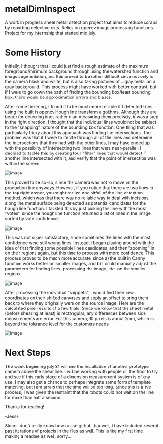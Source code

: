 # metalDimInspect

A work in progress sheet metal detection project that aims to reduce scraps by reporting defective cuts. Relies on opencv image processing functions. Project for my internship that started mid july. 


# Some History
Initially, I thought that I could just find a rough estimate of the maximum foreground/minimum background through using the watershed function and image segmentation, but this proved to be rather difficult since not only is the camera black and white, but is also taking pictures of... gray metal on a gray background. This process might have worked with better contrast, but if I were to go down the path of finding the bounding box/least bounding box, there would be approximation errors and biases. 

After some tinkering, I found it to be much more reliable if I detected lines using the built in opencv Hough line transform algoithms. Although they are better for detecting lines rather than measuring them precisely, it was a step in the right direction. I thought that the individual lines would not be subject to the "snapping" nature of the bounding box function. One thing that was particularly tricky about this approach was finding the intersections. The problem was that if I were to iterate through all of the lines and determine the intersections that they had with the other lines, I may have ended up with the possiblity of intersecting two lines that were near-parallel. I decided to tackle this by creating four "filter" lines that would detect if another line intersected with it, and verify that the point of intersection was within the screen. 

![image](https://github.com/cascino/metalDimInspect/assets/103715998/57b585e3-b143-48dc-bc74-88a9505fc1c7)


This proved to be so-so, since the camera was not to move on the production line anyways. However, if you notice that there are two lines in the top right corner, you might realize one pitfall of the line detection method, which was that there was no reliable way to deal with incisions along the metal surface being detected as potential candidates for the hough line function. I tackled this by just picking the line with the most "votes", since the hough line function returned a list of lines in the image sorted by vote confidence. 

![image](https://github.com/cascino/metalDimInspect/assets/103715998/d98cc5e3-1eb0-47f0-9e8c-ccaf4e0e95f2)


This was not super satisfactory, since sometimes the lines with the most confidence were still wrong lines. Instead, I began playing around with the idea of first finding some possible lines candidates, and then "zooming" in on their regions again, but this time to process with more confidence. This process proved to be much more accurate, since a) the built in Canny function works better on smaller images, and b) I could manually adjust the parameters for finding lines, processing the image, etc. on the smaller regions. 

![image](https://github.com/cascino/metalDimInspect/assets/103715998/7fc0ecca-80b7-41cf-91b1-384e7f5d06a9)

After processing the individual "snippets", I would find their new coordinates on their shifted canvases and apply an offset to bring them back to where they originally were on the source image. Here are the calculated pixel results of a few trials. Since we know that the sheet metal (before shearing at least) is rectangular, any differences between side measurements are error. For this camera, 10 pixels is about 2mm, which is beyond the tolerance level for the customers needs. 

![image](https://github.com/cascino/metalDimInspect/assets/103715998/f49613a6-17b2-4a60-b809-10dbffd93649)



# Next Steps
The week beginning july 31 will see the installation of another prototype camera above the shear line. I will be working with people on the floor to try and see if this early stage of a dimension measurement system is of any use. I may also get a chance to perhaps integrate some form of template matching, but I am afraid that the time will be too long. Since this is a live process, I was given the restraint that the robots could not wait on the line for more than half a second.


Thanks for reading!

-Jesse




Since I don't really know how to use github that well, I have included several past iterations of projects in the files as well. This is like my first time making a readme as well, sorry.... 
